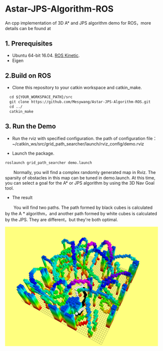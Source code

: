 # Astar-JPS-Algorithm-ROS
 An cpp implementation of 3D A* and JPS algorithm demo for ROS，more details can be found at 

## 1. Prerequisites
+ Ubuntu 64-bit 16.04. [ROS Kinetic](http://wiki.ros.org/kinetic/Installation/Ubuntu).
+ Eigen

## 2.Build on ROS
+ Clone this repository to your catkin workspace and catkin_make.
```
  cd ${YOUR_WORKSPACE_PATH}/src
  git clone https://github.com/Mesywang/Astar-JPS-Algorithm-ROS.git
  cd ../
  catkin_make
```
## 3. Run the Demo

+ Run the rviz with specified configuration.
the path of configuration file：~/catkin_ws/src/grid_path_searcher/launch/rviz_config/demo.rviz 

+ Launch the package.
```
roslaunch grid_path_searcher demo.launch   
```
　　Normally, you will find a  complex randomly generated map in Rviz. The sparsity of obstacles in this map can be tuned in demo.launch. At this time, you can select a goal for the A* or JPS algorithm by using the 3D Nav Goal tool.

+ The result

　　You will find two paths. The path formed by  black cubes is calculated by the A * algorithm，and another path formed by  white cubes is calculated by the JPS. They are different，but they're both optimal.
<div align=center>
	<img src="./img/AstarAndJPS.png" >
</div>
